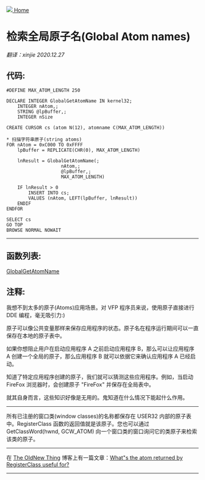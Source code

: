 [<img src="../images/home.png"> Home ](https://github.com/VFPX/Win32API)  

# 检索全局原子名(Global Atom names)

_翻译：xinjie  2020.12.27_

## 代码:
```foxpro  
#DEFINE MAX_ATOM_LENGTH 250

DECLARE INTEGER GlobalGetAtomName IN kernel32;
    INTEGER nAtom,;
    STRING @lpBuffer,;
    INTEGER nSize

CREATE CURSOR cs (atom N(12), atomname C(MAX_ATOM_LENGTH))

* 扫描字符串原子(string atoms)
FOR nAtom = 0xC000 TO 0xFFFF
    lpBuffer = REPLICATE(CHR(0), MAX_ATOM_LENGTH)

    lnResult = GlobalGetAtomName(;
    				nAtom,;
    				@lpBuffer,;
    				MAX_ATOM_LENGTH)

    IF lnResult > 0
        INSERT INTO cs;
        VALUES (nAtom, LEFT(lpBuffer, lnResult))
    ENDIF
ENDFOR

SELECT cs
GO TOP
BROWSE NORMAL NOWAIT  
```  
***  


## 函数列表:
[GlobalGetAtomName](../libraries/kernel32/GlobalGetAtomName.md)  

## 注释:
我想不到太多的原子(Atoms)应用场景。对 VFP 程序员来说，使用原子直接进行 DDE 编程，毫无吸引力:)
  
原子可以像公共变量那样来保存应用程序的状态。原子名在程序运行期间可以一直保存在本地的原子表中。
  
如果你想阻止用户在启动应用程序 A 之前启动应用程序 B，那么可以让应用程序 A 创建一个全局的原子，那么应用程序 B 就可以依据它来确认应用程序 A 已经启动。
  
知道了特定应用程序创建的原子，我们就可以猜测这些应用程序。例如，当启动 FireFox 浏览器时，会创建原子 "FireFox" 并保存在全局表中。

就其自身而言，这些知识好像是无用的。鬼知道在什么情况下能起什么作用。
* * *  
所有已注册的窗口类(window classes)的名称都保存在 USER32 内部的原子表中。RegisterClass 函数的返回值就是该原子。您也可以通过 GetClassWord(hwnd, GCW_ATOM) 向一个窗口类的窗口询问它的类原子来检索该类的原子。   
  
* * *  
在 <a href="http://blogs.msdn.com/b/oldnewthing/">The OldNew Thing</a> 博客上有一篇文章：<a href="http://blogs.msdn.com/b/oldnewthing/archive/2004/10/11/240744.aspx">What"s the atom returned by RegisterClass useful for?</a>  
  
***  

